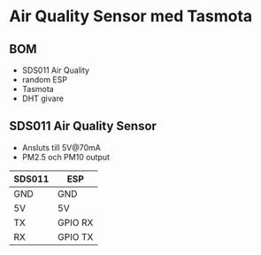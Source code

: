 # Air Quality Sensor med Tasmota

## BOM

* SDS011 Air Quality
* random ESP
* Tasmota
* DHT givare

## SDS011 Air Quality Sensor

* Ansluts till 5V@70mA
* PM2.5 och PM10 output

| SDS011 | ESP |
|--|--|
GND	| GND
| 5V | 5V |
| TX | GPIO RX |
| RX | GPIO TX |


